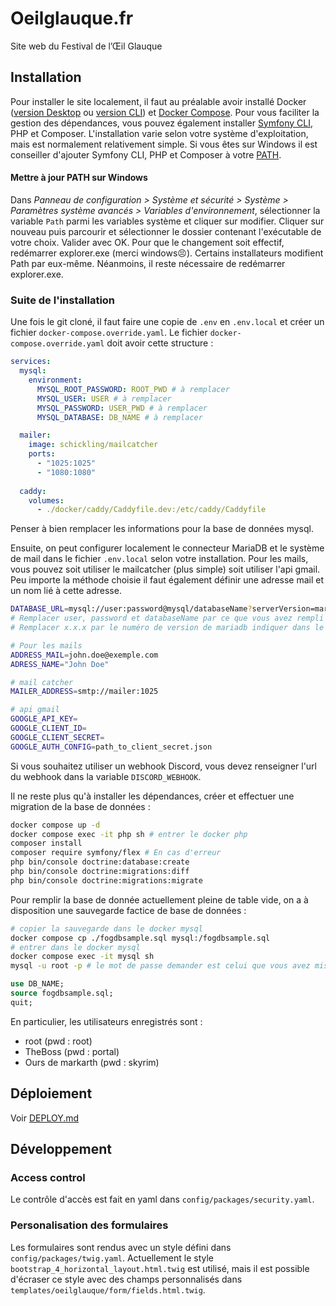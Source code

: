 
# Oeilglauque.fr

Site web du Festival de l’Œil Glauque

## Installation

Pour installer le site localement, il faut au préalable avoir installé Docker ([version Desktop](https://docs.docker.com/get-docker/) ou [version CLI](https://docs.docker.com/engine/install/)) et [Docker Compose](https://docs.docker.com/compose/install/). Pour vous faciliter la gestion des dépendances, vous pouvez également installer [Symfony CLI](https://symfony.com/download), PHP et Composer. L'installation varie selon votre système d'exploitation, mais est normalement relativement simple. Si vous êtes sur Windows il est conseiller d'ajouter Symfony CLI, PHP et Composer à votre [PATH](#mettre-à-jour-path).


#### Mettre à jour PATH sur Windows

Dans *Panneau de configuration > Système et sécurité > Système > Paramètres système avancés > Variables d'environnement*, sélectionner la variable `Path` parmi les variables système et cliquer sur modifier. Cliquer sur nouveau puis parcourir et sélectionner le dossier contenant l'exécutable de votre choix. Valider avec OK.
Pour que le changement soit effectif, redémarrer explorer.exe (merci windows😣).
Certains installateurs modifient Path par eux-même. Néanmoins, il reste nécessaire de redémarrer explorer.exe.


### Suite de l'installation

Une fois le git cloné, il faut faire une copie de `.env` en `.env.local` et créer un fichier `docker-compose.override.yaml`.
Le fichier `docker-compose.override.yaml` doit avoir cette structure :

```yaml
services:
  mysql:
    environment:
      MYSQL_ROOT_PASSWORD: ROOT_PWD # à remplacer
      MYSQL_USER: USER # à remplacer
      MYSQL_PASSWORD: USER_PWD # à remplacer
      MYSQL_DATABASE: DB_NAME # à remplacer

  mailer:
    image: schickling/mailcatcher
    ports: 
      - "1025:1025"
      - "1080:1080"
    
  caddy:
    volumes:
      - ./docker/caddy/Caddyfile.dev:/etc/caddy/Caddyfile
```

Penser à bien remplacer les informations pour la base de données mysql.

Ensuite, on peut configurer localement le connecteur MariaDB et le système de mail dans le fichier `.env.local` selon votre installation. Pour les mails, vous pouvez soit utiliser le mailcatcher (plus simple) soit utiliser l'api gmail. Peu importe la méthode choisie il faut également définir une adresse mail et un nom lié à cette adresse.

```bash
DATABASE_URL=mysql://user:password@mysql/databaseName?serverVersion=mariadb-x.x.x
# Remplacer user, password et databaseName par ce que vous avez rempli dans les variables d'environnement du docker-compose.override.yaml
# Remplacer x.x.x par le numéro de version de mariadb indiquer dans le docker-compose.yaml

# Pour les mails
ADDRESS_MAIL=john.doe@exemple.com
ADRESS_NAME="John Doe"

# mail catcher
MAILER_ADDRESS=smtp://mailer:1025

# api gmail
GOOGLE_API_KEY=
GOOGLE_CLIENT_ID=
GOOGLE_CLIENT_SECRET=
GOOGLE_AUTH_CONFIG=path_to_client_secret.json
```

Si vous souhaitez utiliser un webhook Discord, vous devez renseigner l'url du webhook dans la variable `DISCORD_WEBHOOK`.

Il ne reste plus qu'à installer les dépendances, créer et effectuer une migration de la base de données : 

```bash
docker compose up -d
docker compose exec -it php sh # entrer le docker php
composer install
composer require symfony/flex # En cas d'erreur
php bin/console doctrine:database:create
php bin/console doctrine:migrations:diff
php bin/console doctrine:migrations:migrate
```

Pour remplir la base de donnée actuellement pleine de table vide, on a à disposition une sauvegarde factice de base de données :
```bash
# copier la sauvegarde dans le docker mysql
docker compose cp ./fogdbsample.sql mysql:/fogdbsample.sql
# entrer dans le docker mysql
docker compose exec -it mysql sh
mysql -u root -p # le mot de passe demander est celui que vous avez mis dans la variable MYSQL_ROOT_PASSWORD du docker-compose.override.yaml
```
```SQL
use DB_NAME;
source fogdbsample.sql;
quit;
```

En particulier, les utilisateurs enregistrés sont :
- root (pwd : root)
- TheBoss (pwd : portal)
- Ours de markarth (pwd : skyrim)

## Déploiement

Voir [DEPLOY.md](DEPLOY.md)

## Développement

### Access control

Le contrôle d'accès est fait en yaml dans `config/packages/security.yaml`. 

### Personalisation des formulaires

Les formulaires sont rendus avec un style défini dans `config/packages/twig.yaml`. Actuellement le style `bootstrap_4_horizontal_layout.html.twig` est utilisé, mais il est possible d'écraser ce style avec des champs personnalisés dans `templates/oeilglauque/form/fields.html.twig`. 
